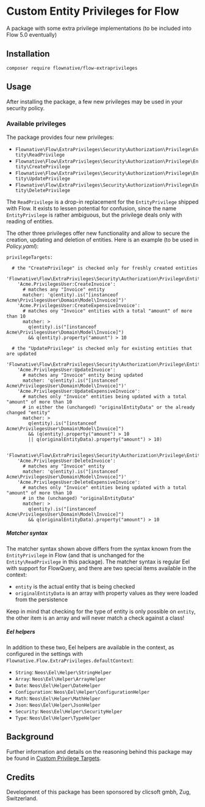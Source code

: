 # Custom Entity Privileges for Flow

A package with some extra privilege implementations (to be included into Flow 5.0 eventually)

## Installation

`composer require flownative/flow-extraprivileges`

## Usage

After installing the package, a few new privileges may be used in your security policy.

### Available privileges

The package provides four new privileges:

- `Flownative\Flow\ExtraPrivileges\Security\Authorization\Privilege\Entity\ReadPrivilege`
- `Flownative\Flow\ExtraPrivileges\Security\Authorization\Privilege\Entity\CreatePrivilege`
- `Flownative\Flow\ExtraPrivileges\Security\Authorization\Privilege\Entity\UpdatePrivilege`
- `Flownative\Flow\ExtraPrivileges\Security\Authorization\Privilege\Entity\DeletePrivilege`

The `ReadPrivilege` is a drop-in replacement for the `EntityPrivilege` shipped with Flow.
It exists to lessen potential for confusion, since the name `EntityPrivilege` is rather
ambiguous, but the privilege deals only with reading of entities.

The other three privileges offer new functionality and allow to secure the creation,
updating and deletion of entities. Here is an example (to be used in *Policy.yaml*):

    privilegeTargets:
    
      # the "CreatePrivilege" is checked only for freshly created entities
      'Flownative\Flow\ExtraPrivileges\Security\Authorization\Privilege\Entity\CreatePrivilege':
        'Acme.PrivilegesUser:CreateInvoice':
          # matches any "Invoice" entity
          matcher: 'q(entity).is("[instanceof Acme\PrivilegesUser\Domain\Model\Invoice]")'
        'Acme.PrivilegesUser:CreateExpensiveInvoice':
          # matches ony "Invoice" entities with a total "amount" of more than 10
          matcher: >
            q(entity).is("[instanceof Acme\PrivilegesUser\Domain\Model\Invoice]")
            && q(entity).property("amount") > 10
    
      # the "UpdatePrivilege" is checked only for existing entities that are updated
      'Flownative\Flow\ExtraPrivileges\Security\Authorization\Privilege\Entity\UpdatePrivilege':
        'Acme.PrivilegesUser:UpdateInvoice':
          # matches any "Invoice" entity being updated
          matcher: 'q(entity).is("[instanceof Acme\PrivilegesUser\Domain\Model\Invoice]")'
        'Acme.PrivilegesUser:UpdateExpensiveInvoice':
          # matches only "Invoice" entities being updated with a total "amount" of more than 10
          # in either the (unchanged) "originalEntityData" or the already changed "entity"
          matcher: >
            q(entity).is("[instanceof Acme\PrivilegesUser\Domain\Model\Invoice]")
            && (q(entity).property("amount") > 10
            || q(originalEntityData).property("amount") > 10)
    
      'Flownative\Flow\ExtraPrivileges\Security\Authorization\Privilege\Entity\DeletePrivilege':
        'Acme.PrivilegesUser:DeleteInvoice':
          # matches any "Invoice" entity
          matcher: 'q(entity).is("[instanceof Acme\PrivilegesUser\Domain\Model\Invoice]")'
        'Acme.PrivilegesUser:DeleteExpensiveInvoice':
          # matches only "Invoice" entities being updated with a total "amount" of more than 10
          # in the (unchanged) "originalEntityData"
          matcher: >
            q(entity).is("[instanceof Acme\PrivilegesUser\Domain\Model\Invoice]")
            && q(originalEntityData).property("amount") > 10

##### Matcher syntax

The matcher syntax shown above differs from the syntax known from the `EntityPrivilege` in Flow
(and that is unchanged for the `Entity\ReadPrivilege` in this package). The matcher syntax is
regular Eel with support for FlowQuery, and there are two special items available in the context:

- `entity` is the actual entity that is being checked
- `originalEntityData` is an array with property values as they were loaded from the persistence

Keep in mind that checking for the type of entity is only possible on `entity`, the other
item is an array and will never match a check against a class!

##### Eel helpers

In addition to these two, Eel helpers are available in the context, as configured in the settings
with `Flownative.Flow.ExtraPrivileges.defaultContext`:

- `String`: `Neos\Eel\Helper\StringHelper`
- `Array`: `Neos\Eel\Helper\ArrayHelper`
- `Date`: `Neos\Eel\Helper\DateHelper`
- `Configuration`: `Neos\Eel\Helper\ConfigurationHelper`
- `Math`: `Neos\Eel\Helper\MathHelper`
- `Json`: `Neos\Eel\Helper\JsonHelper`
- `Security`: `Neos\Eel\Helper\SecurityHelper`
- `Type`: `Neos\Eel\Helper\TypeHelper`

## Background

Further information and details on the reasoning behind this package may be found in
[Custom Privilege Targets](Documentation/Custom-Privilege-Targets.md).

## Credits

Development of this package has been sponsored by clicsoft gmbh, Zug, Switzerland.
